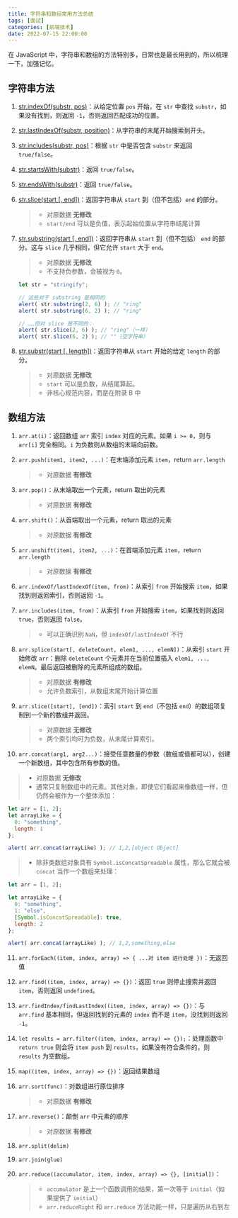 ```yaml
---
title: 字符串和数组常用方法总结
tags: [面试]
categories: [前端技术]
date: 2022-07-15 22:00:00
---
```


在 JavaScript 中，字符串和数组的方法特别多，日常也是最长用到的，所以梳理一下，加强记忆。

<!-- more -->

## 字符串方法

1. [str.indexOf(substr, pos)](https://developer.mozilla.org/zh/docs/Web/JavaScript/Reference/Global_Objects/String/indexOf)：从给定位置 `pos` 开始，在 `str` 中查找 `substr`，如果没有找到，则返回 `-1`，否则返回匹配成功的位置。

2. [str.lastIndexOf(substr, position)](https://developer.mozilla.org/zh/docs/Web/JavaScript/Reference/Global_Objects/String/lastIndexOf)：从字符串的末尾开始搜索到开头。

3. [str.includes(substr, pos)](https://developer.mozilla.org/zh/docs/Web/JavaScript/Reference/Global_Objects/String/includes)：根据 `str` 中是否包含 `substr` 来返回 `true/false`。

4. [str.startsWith(substr)](https://developer.mozilla.org/zh/docs/Web/JavaScript/Reference/Global_Objects/String/startsWith)：返回 `true/false`。

5. [str.endsWith(substr)](https://developer.mozilla.org/zh/docs/Web/JavaScript/Reference/Global_Objects/String/endsWith)：返回 `true/false`。

6. [str.slice(start [, end])](https://developer.mozilla.org/zh-CN/docs/Web/JavaScript/Reference/Global_Objects/String/slice)：返回字符串从 `start` 到（但不包括）`end` 的部分。

   > - 对原数据 **无修改**
   > - `start/end` 可以是负值，表示起始位置从字符串结尾计算

7. [str.substring(start [, end])](https://developer.mozilla.org/zh-CN/docs/Web/JavaScript/Reference/Global_Objects/String/substring)：返回字符串从 `start` 到（但不包括） `end` 的部分。这与 `slice` 几乎相同，但它允许 `start` 大于 `end`。

   > - 对原数据 **无修改**
   > - 不支持负参数，会被视为 `0`。

   ```js
   let str = "stringify";
   
   // 这些对于 substring 是相同的
   alert( str.substring(2, 6) ); // "ring"
   alert( str.substring(6, 2) ); // "ring"
   
   // ……但对 slice 是不同的：
   alert( str.slice(2, 6) ); // "ring"（一样）
   alert( str.slice(6, 2) ); // ""（空字符串）
   ```

8. [str.substr(start [, length])](https://developer.mozilla.org/zh-CN/docs/Web/JavaScript/Reference/Global_Objects/String/substr)：返回字符串从 `start` 开始的给定 `length` 的部分。

   > - 对原数据 **无修改**
   > - `start` 可以是负数，从结尾算起。
   > - 非核心规范内容，而是在附录 B 中

## 数组方法

1. `arr.at(i)`：返回数组 `arr` 索引 `index` 对应的元素。如果 `i >= 0`，则与 `arr[i]` 完全相同。`i` 为负数则从数组的末端向前数。

2. `arr.push(item1, item2, ...)`：在末端添加元素 `item`，return `arr.length`

   > - 对原数据 **有修改**

3. `arr.pop()`：从末端取出一个元素，return 取出的元素

   > - 对原数据 **有修改**

4. `arr.shift()`：从首端取出一个元素，return 取出的元素

   > - 对原数据 **有修改**

5. `arr.unshift(item1, item2, ...)`：在首端添加元素 `item`，return `arr.length`

   > - 对原数据 **有修改**

6. `arr.indexOf/lastIndexOf(item, from)`：从索引 `from` 开始搜索 `item`，如果找到则返回索引，否则返回 `-1`。

7. `arr.includes(item, from)`：从索引 `from` 开始搜索 `item`，如果找到则返回 `true`，否则返回 `false`。

   > - 可以正确识别 `NaN`，但 `indexOf/lastIndexOf` 不行

8. `arr.splice(start[, deleteCount, elem1, ..., elemN])`：从索引 `start` 开始修改 `arr`：删除 `deleteCount` 个元素并在当前位置插入 `elem1, ..., elemN`。最后返回被删除的元素所组成的数组。

   > - 对原数据 **有修改**
   > - 允许负数索引，从数组末尾开始计算位置

9. `arr.slice([start], [end])`：索引 `start` 到 `end`（不包括 `end`）的数组项复制到一个新的数组并返回。

   > - 对原数据 **无修改**
   > - 两个索引均可为负数，从末尾计算索引。

10. `arr.concat(arg1, arg2...)`：接受任意数量的参数（数组或值都可以），创建一个新数组，其中包含所有参数的值。

   > - 对原数据 **无修改**
   > - 通常只复制数组中的元素。其他对象，即使它们看起来像数组一样，但仍然会被作为一个整体添加：

   ```js
   let arr = [1, 2];
   let arrayLike = {
     0: "something",
     length: 1
   };

   alert( arr.concat(arrayLike) ); // 1,2,[object Object]
   ```

   > - 除非类数组对象具有 `Symbol.isConcatSpreadable` 属性，那么它就会被 `concat` 当作一个数组来处理：

   ```js
   let arr = [1, 2];

   let arrayLike = {
     0: "something",
     1: "else",
     [Symbol.isConcatSpreadable]: true,
     length: 2
   };

   alert( arr.concat(arrayLike) ); // 1,2,something,else
   ```

11. `arr.forEach((item, index, array) => { ...对 item 进行处理 })`：无返回值

12. `arr.find((item, index, array) => {})`：返回 `true` 则停止搜索并返回 `item`，否则返回 `undefined`。

13. `arr.findIndex/findLastIndex((item, index, array) => {})`：与 `arr.find` 基本相同，但返回找到的元素的 `index` 而不是 `item`，没找到则返回 `-1`。

14. `let results = arr.filter((item, index, array) => {});`：处理函数中 `return true` 则会将 `item push` 到 `results`，如果没有符合条件的，则 `results` 为空数组。

15. `map((item, index, array) => {})`：返回结果数组

16. `arr.sort(func)`：对数组进行原位排序

    > - 对原数据 **有修改**

17. `arr.reverse()`：颠倒 `arr` 中元素的顺序

    > - 对原数据 **有修改**

18. `arr.split(delim)`

19. `arr.join(glue)`

20. `arr.reduce((accumulator, item, index, array) => {}, [initial])`：

    > - `accumulator` 是上一个函数调用的结果，第一次等于 `initial`（如果提供了 `initial`）
    > - `arr.reduceRight` 和 `arr.reduce` 方法功能一样，只是遍历从右到左
